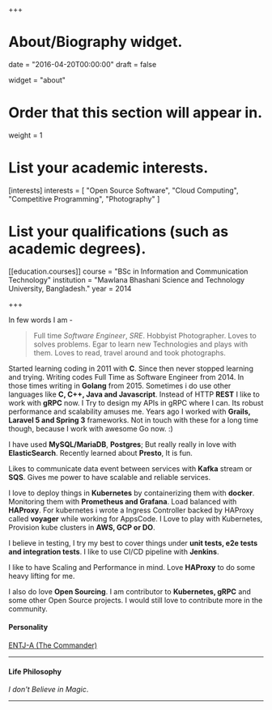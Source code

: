 +++
# About/Biography widget.

date = "2016-04-20T00:00:00"
draft = false

widget = "about"

# Order that this section will appear in.
weight = 1

# List your academic interests.
[interests]
  interests = [
    "Open Source Software",
    "Cloud Computing",
    "Competitive Programming",
    "Photography"
  ]

# List your qualifications (such as academic degrees).
[[education.courses]]
  course = "BSc in Information and Communication Technology"
  institution = "Mawlana Bhashani Science and Technology University, Bangladesh."
  year = 2014
 
+++
<br>

In few words I am - <div style="margin-left:2%">

> Full time *Software Engineer*, *SRE*. Hobbyist Photographer.
Loves to solves problems. Egar to learn new Technologies and plays with them.
Loves to read, travel around and took photographs.

</div>

Started learning coding in 2011 with __**C**__. Since then never stopped learning and trying.
Writing codes Full Time as Software Engineer from 2014. In those times writing in __**Golang**__ from 2015.
Sometimes i do use other languages like __**C, C++, Java and Javascript**__.
Instead of HTTP **REST** I like to work with **gRPC** now. I Try to design my APIs
in gRPC where I can. Its robust performance and scalability amuses me.
Years ago I worked with **Grails, Laravel 5 and Spring 3** frameworks.
Not in touch with these for a long time though, because I work with
awesome Go now. :)

I have used **MySQL/MariaDB**, **Postgres**; But really really in love with
**ElasticSearch**. Recently learned about **Presto**, It is fun.<br>

Likes to communicate data event between services with **Kafka** stream or **SQS**. Gives me power
to have scalable and reliable services.

I love to deploy things in **Kubernetes** by containerizing them with **docker**.
Monitoring them with **Prometheus and Grafana**. Load balanced with **HAProxy**. For kubernetes
i wrote a Ingress Controller backed by HAProxy called **voyager** while working for AppsCode.
I Love to play with Kubernetes, Provision kube clusters in **AWS, GCP or DO**.

I believe in testing, I try my best to cover things under **unit tests, e2e tests and
integration tests**. I like to use CI/CD pipeline with **Jenkins**.

I like to have Scaling and Performance in mind. Love **HAProxy** to do some heavy lifting
for me.

I also do love **Open Sourcing**. I am contributor to **Kubernetes, gRPC** and some other
Open Source projects. I would still love to contribute more in the community.

#### Personality
[ENTJ-A (The Commander)](https://www.16personalities.com/profiles/57a0bb3ee941e)
<hr>

#### Life Philosophy
*I don't Believe in Magic*.
<hr>
